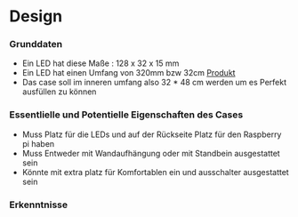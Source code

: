 # Design

### Grunddaten 
- Ein LED hat diese Maße : 128 x 32 x 15 mm
- Ein LED hat einen Umfang von 320mm bzw 32cm
  [Produkt](https://www.berrybase.at/detail/019234a6d80c73c1bbc6d0f8084d02b3)
- Das case soll im inneren umfang also 32 * 48 cm werden um es Perfekt ausfüllen zu können

### Essentlielle und Potentielle Eigenschaften des Cases
- Muss Platz für die LEDs und auf der Rückseite Platz für den Raspberry pi haben
- Muss Entweder mit Wandaufhängung oder mit Standbein ausgestattet sein
- Könnte mit extra platz für Komfortablen ein und ausschalter ausgestattet sein

### Erkenntnisse
 
